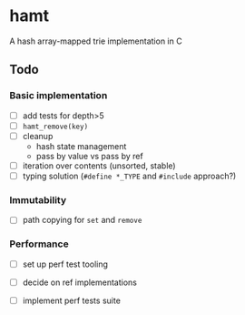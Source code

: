 # hamt
A hash array-mapped trie implementation in C

## Todo

### Basic implementation

- [ ] add tests for depth>5
- [ ] `hamt_remove(key)`
- [ ] cleanup
  - hash state management
  - pass by value vs pass by ref
- [ ] iteration over contents (unsorted, stable)
- [ ] typing solution (`#define *_TYPE` and `#include` approach?)

### Immutability

- [ ] path copying for `set` and `remove`

### Performance

- [ ] set up perf test tooling
- [ ] decide on ref implementations
- [ ] implement perf tests suite


